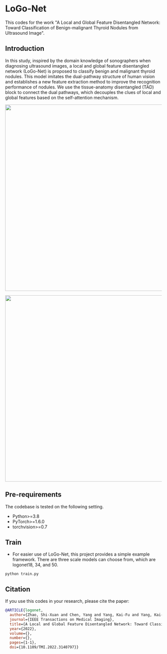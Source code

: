 # LoGo-Net
This codes for the work "A Local and Global Feature Disentangled Network: Toward Classification of Benign-malignant Thyroid Nodules from Ultrasound Image".

## Introduction
In this study, inspired by the domain knowledge of sonographers when diagnosing ultrasound images, a local and global feature disentangled network (LoGo-Net) is proposed to classify benign and malignant thyroid nodules. This model imitates the dual-pathway structure of human vision and establishes a new feature extraction method to improve the recognition performance of nodules. We use the tissue-anatomy disentangled (TAD) block to connect the dual pathways, which decouples the clues of local and global features based on the self-attention mechanism.
<p align="center">
  <img src="https://github.com/Phanzsx/LoGo-Net/tree/main/graph/model4.png" width="600" />
</p>
<p align="center">
  <img src="https://github.com/Phanzsx/LoGo-Net/tree/main/graph/module3.png" width="600" />
</p>

## Pre-requirements
The codebase is tested on the following setting.
* Python>=3.8
* PyTorch>=1.6.0
* torchvision>=0.7

## Train
* For easier use of LoGo-Net, this project provides a simple example framework. There are three scale models can choose from, which are logonet18, 34, and 50.
```
python train.py
```

## Citation
If you use this codes in your research, please cite the paper:
```BibTex
@ARTICLE{logonet,
  author={Zhao, Shi-Xuan and Chen, Yang and Yang, Kai-Fu and Yang, Kai-Fu and Luo, Yan and Ma, Bu-Yun and Li, Yong-Jie},
  journal={IEEE Transactions on Medical Imaging}, 
  title={A Local and Global Feature Disentangled Network: Toward Classification of Benign-malignant Thyroid Nodules from Ultrasound Image}, 
  year={2022},
  volume={},
  number={},
  pages={1-1},
  doi={10.1109/TMI.2022.3140797}}
```